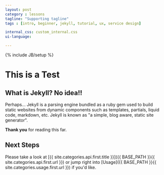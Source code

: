 ```yaml
---
layout: post
category : lessons
tagline: "Supporting tagline"
tags : [intro, beginner, jekyll, tutorial, ux, service design]

internal_css: custom_internal.css
ui-language: 

---
```

{% include JB/setup %}

# This is a Test

## What is Jekyll? No idea!!

Perhaps... Jekyll is a parsing engine bundled as a ruby gem used to build static websites from
dynamic components such as templates, partials, liquid code, markdown, etc. Jekyll is known as "a simple, blog aware, static site generator".

**Thank you** for reading this far.

## Next Steps

Please take a look at [{{ site.categories.api.first.title }}]({{ BASE_PATH }}{{ site.categories.api.first.url }})
or jump right into [Usage]({{ BASE_PATH }}{{ site.categories.usage.first.url }}) if you'd like.